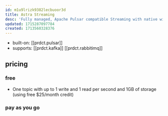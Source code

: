 ```yaml
---
id: m1u9lrizk9382lecbuoor3d
title: Astra Streaming
desc: 'Fully managed, Apache Pulsar compatible Streaming with native wire-level protocol support for Apache Kafka, JMS, RabbitMQ'
updated: 1715287097784
created: 1713560328376
---
```


- built-on: [[prdct.pulsar]]
- supports: [[prdct.kafka]] [[prdct.rabbitimq]]

## pricing

### free

- One topic with up to 1 write and 1 read per second and 1GB of storage (using free $25/month credit)

### pay as you go

